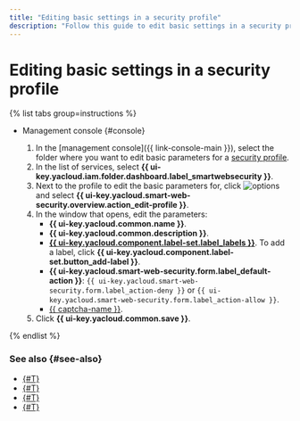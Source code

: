 ```yaml
---
title: "Editing basic settings in a security profile"
description: "Follow this guide to edit basic settings in a security profile."
---
```


# Editing basic settings in a security profile

{% list tabs group=instructions %}

- Management console {#console}

   1. In the [management console]({{ link-console-main }}), select the folder where you want to edit basic parameters for a [security profile](../concepts/profiles.md).
   1. In the list of services, select **{{ ui-key.yacloud.iam.folder.dashboard.label_smartwebsecurity }}**.
   1. Next to the profile to edit the basic parameters for, click ![options](../../_assets/console-icons/ellipsis.svg) and select **{{ ui-key.yacloud.smart-web-security.overview.action_edit-profile }}**.
   1. In the window that opens, edit the parameters:
      * **{{ ui-key.yacloud.common.name }}**.
      * **{{ ui-key.yacloud.common.description }}**.
      * [**{{ ui-key.yacloud.component.label-set.label_labels }}**](../../resource-manager/concepts/labels.md). To add a label, click **{{ ui-key.yacloud.component.label-set.button_add-label }}**.
      * **{{ ui-key.yacloud.smart-web-security.form.label_default-action }}**: `{{ ui-key.yacloud.smart-web-security.form.label_action-deny }}` or `{{ ui-key.yacloud.smart-web-security.form.label_action-allow }}`.
      * [{{ captcha-name }}](../../smartcaptcha/).
   1. Click **{{ ui-key.yacloud.common.save }}**.

{% endlist %}

### See also {#see-also}

* [{#T}](rule-add.md)
* [{#T}](rule-update.md)
* [{#T}](host-connect.md)
* [{#T}](profile-delete.md)
